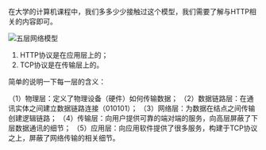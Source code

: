 在大学的计算机课程中，我们多多少少接触过这个模型，我们需要了解与HTTP相关的内容即可。

![五层网络模型](https://img2018.cnblogs.com/blog/613870/201908/613870-20190828075906430-81311373.jpg)

1. HTTP协议是在应用层上的；
2. TCP协议是在传输层上的。

简单的说明一下每一层的含义：

（1）物理层：定义了物理设备（硬件）如何传输数据；
（2）数据链路层：在通讯实体之间建立数据链路连接（010101）；
（3）网络层：为数据在结点之间传输创建逻辑链路；
（4）传输层：向用户提供可靠的端对端的服务，向高层屏蔽了下层数据通讯的细节；
（5）应用层：向应用软件提供了很多服务，构建于TCP协议之上，屏蔽了网络传输的相关细节。